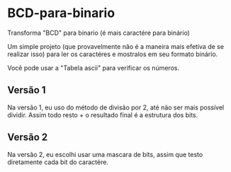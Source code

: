 # BCD-para-binario
Transforma "BCD" para binario (é mais caractére para binário)

Um simple projeto (que provavelmente não é a maneira mais efetíva de se realizar isso) para ler os caractéres e mostralos em seu formato binário.

Você pode usar a "Tabela ascii" para verificar os números.

## Versão 1
Na versão 1, eu uso do método de divisão por 2, até não ser mais possível dividir. Assim todo resto + o resultado final é a estrutura dos bits.

## Versão 2
Na versão 2, eu escolhi usar uma mascara de bits, assim que testo diretamente cada bit do caractére.
